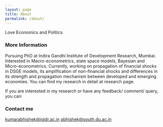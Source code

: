 ```yaml
---
layout: page
title: About
permalink: /about/
---
```

Love Economics and Politics

### More Information

Pursuing PhD at Indira Gandhi Institute of Development Research, Mumbai.  Interested in Macro-econometrics, state space models, Bayesian and Micro-econometrics. Currently, working on propagation of financial shocks in DSGE models, its amplification of non-financial shocks and differences in its strength and propagation mechanism between developed and emerging economies. You can find my research in detail at research page. 

If you are interested in my research or have any feedback/ comment/ query, you can:



### Contact me

[kumarabhishek@igidr.ac.in](kumarabhishek@igidr.ac.in)
[abhishek@south.du.ac.in](abhishek@south.du.ac.in)
